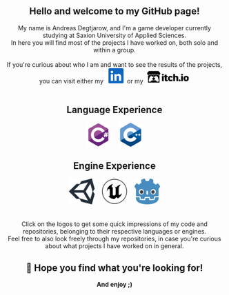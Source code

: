 <div align="center">
<h2>Hello and welcome to my GitHub page!</h2>

My name is Andreas Degtjarow, and I'm a game developer currently studying at Saxion University of Applied Sciences.<br>
In here you will find most of the projects I have worked on, both solo and within a group.<br><br>
If you're curious about who I am and want to see the results of the projects, you can visit either my&nbsp;&nbsp;
<a href="https://www.linkedin.com/in/andreas-degtjarow-1a237a269/" target="_blank" rel="noreferrer"> <img src="https://raw.githubusercontent.com/Andruchne/Andruchne/main/Logos/LinkedIn.svg" alt="linkedin" width="35" height="35"/></a>&nbsp;
or my&nbsp;
<a href="https://andreas-degtjarow.itch.io" target="_blank" rel="noreferrer"><picture><source media="(prefers-color-scheme: dark)" srcset="https://raw.githubusercontent.com/Andruchne/Andruchne/main/Logos/itchioWhite.svg"><img alt="itchio" width="100" height="30" src="https://raw.githubusercontent.com/Andruchne/Andruchne/main/Logos/itchioBlack.svg"></picture></a>
<br><br>
<h2>Language Experience</h2>
<a href="https://github.com/Andruchne/CMGoTime-Project-Show-Off/blob/main/Project-Show-Off/Assets/Scripts/Fencing%20Game/Pirate/ImprovedFencingEnemy.cs" target="_blank" rel="noreferrer"> <img src="https://raw.githubusercontent.com/Andruchne/Andruchne/main/Logos/csharp.svg" alt="csharp" width="55" height="55"/></a>&nbsp;&nbsp;&nbsp;&nbsp;
<a href="https://github.com/Andruchne/Battle-Rounds/blob/main/Assignment/scoreBoard.cpp" target="_blank" rel="noreferrer"> <img src="https://raw.githubusercontent.com/Andruchne/Andruchne/main/Logos/cplusplus.svg" alt="cplusplus" width="55" height="55"/></a>

<h2>Engine Experience</h2>
<a href="https://github.com/Andruchne/Tower-Defense-Software-Architecture" target="_blank" rel="noreferrer"><picture><source media="(prefers-color-scheme: dark)" srcset="https://raw.githubusercontent.com/Andruchne/Andruchne/main/Logos/unityWhite.svg"><img alt="icon1" width="60" height="60" src="https://raw.githubusercontent.com/Andruchne/Andruchne/main/Logos/unityBlack.svg"></picture></a>&nbsp;&nbsp;&nbsp;
<a href="https://github.com/CodyI20/Maestro-WindTurbine-MaintenanceSim" target="_blank" rel="noreferrer"><picture><source media="(prefers-color-scheme: dark)" srcset="https://raw.githubusercontent.com/Andruchne/Andruchne/main/Logos/unrealWhite.svg"><img alt="icon1" width="60" height="60" src="https://raw.githubusercontent.com/Andruchne/Andruchne/main/Logos/unrealBlack.svg"></picture></a>&nbsp;&nbsp;&nbsp;
<a href="https://github.com/Andruchne/Sealed-Minor-Skilled" target="_blank" rel="noreferrer"> <img src="https://raw.githubusercontent.com/Andruchne/Andruchne/main/Logos/godot.svg" alt="godot" width="60" height="60"/></a> 
<br><br><br>
Click on the logos to get some quick impressions of my code and repositories, belonging to their respective languages or engines.<br>
Feel free to also look freely through my repositories, in case you're curious about what projects I have worked on in general.

  <h2>&#127861; Hope you find what you're looking for!</h2>
  <strong>And enjoy ;)</strong>
</div>

<!--
**Andruchne/Andruchne** is a ✨ _special_ ✨ repository because its `README.md` (this file) appears on your GitHub profile.

Here are some ideas to get you started:

- 🔭 I’m currently working on ...
- 🌱 I’m currently learning ...
- 👯 I’m looking to collaborate on ...
- 🤔 I’m looking for help with ...
- 💬 Ask me about ...
- 📫 How to reach me: ...
- 😄 Pronouns: ...
- ⚡ Fun fact: ...
-->

